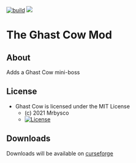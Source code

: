 [![build](https://github.com/Mrbysco/GhastCow/actions/workflows/build.yml/badge.svg)](https://github.com/Mrbysco/GhastCow/actions/workflows/build.yml) 
[![](http://cf.way2muchnoise.eu/versions/483348.svg)](https://www.curseforge.com/minecraft/mc-mods/the-ghast-cow)
# The Ghast Cow Mod #

## About ##
Adds a Ghast Cow mini-boss

## License ##
* Ghast Cow is licensed under the MIT License
  - (c) 2021 Mrbysco
  - [![License](https://img.shields.io/badge/License-MIT-red.svg?style=flat)](http://opensource.org/licenses/MIT)

## Downloads ##
Downloads will be available on [curseforge](https://www.curseforge.com/minecraft/mc-mods/the-ghast-cow)